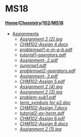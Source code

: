 # MS18
#### [Home](../../..)/[Chemistry](../..)/[102](..)/[MS18]()
- [Assignments](Assignments)
    - [_Assignment 2 (2).jpg_](Assignments/Assignment%202%20(2).jpg)
    - [_CHM102-Assign 4.docx_](Assignments/CHM102-Assign%204.docx)
    - [_problemset1-p-in-a-b.pdf_](Assignments/problemset1-p-in-a-b.pdf)
    - [_tutorial1-operators.pdf_](Assignments/tutorial1-operators.pdf)
    - [_Assignment- 2.pdf_](Assignments/Assignment-%202.pdf)
    - [_surprise1.pdf_](Assignments/surprise1.pdf)
    - [_problemset2-operators.pdf_](Assignments/problemset2-operators.pdf)
    - [_Assignment- 3.pdf_](Assignments/Assignment-%203.pdf)
    - [_CHM102-Assign 5.pdf_](Assignments/CHM102-Assign%205.pdf)
    - [_Assignment 2 (4).jpg_](Assignments/Assignment%202%20(4).jpg)
    - [_Assignment 2 (3).jpg_](Assignments/Assignment%202%20(3).jpg)
    - [_problem-sub1.pdf_](Assignments/problem-sub1.pdf)
    - [_term_symbols for p2.doc_](Assignments/term_symbols%20for%20p2.doc)
    - [_CHM102-Assign 7.docx_](Assignments/CHM102-Assign%207.docx)
    - [_tutorial2-av-herm.pdf_](Assignments/tutorial2-av-herm.pdf)
    - [_CHM102-Assign 6.pdf_](Assignments/CHM102-Assign%206.pdf)
    - [_CHM102-Assign 8.docx_](Assignments/CHM102-Assign%208.docx)
    - [_Assignment 2 (1).jpg_](Assignments/Assignment%202%20(1).jpg)
